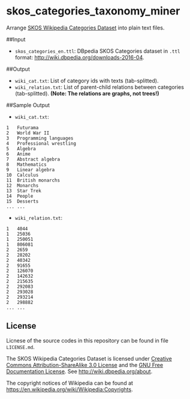 # skos_categories_taxonomy_miner
Arrange [SKOS Wikipedia Categories Dataset](http://wiki.dbpedia.org/services-resources/documentation/datasets#skoscategories) into plain text files.

##Input

* `skos_categories_en.ttl`: DBpedia SKOS Categories dataset in `.ttl` format: http://wiki.dbpedia.org/downloads-2016-04.

##Output

* `wiki_cat.txt`: List of category ids with texts (tab-splitted).
* `wiki_relation.txt`: List of parent-child relations between categories (tab-splitted). **(Note: The relations are graphs, not trees!)**

##Sample Output

* `wiki_cat.txt`:
```
1	Futurama
2	World War II
3	Programming languages
4	Professional wrestling
5	Algebra
6	Anime
7	Abstract algebra
8	Mathematics
9	Linear algebra
10	Calculus
11	British monarchs
12	Monarchs
13	Star Trek
14	People
15	Desserts
...	...
```

* `wiki_relation.txt`:

```
1	4044
1	25036
1	250051
1	806081
2	2659
2	28202
2	40342
2	91655
2	126070
2	142632
2	215635
2	292083
2	293028
2	293214
2	298882
...	...
```

## License

Licnese of the source codes in this repository can be found in file `LICENSE.md`.

The SKOS Wikipedia Categories Dataset is licensed under [Creative Commons Attribution-ShareAlike 3.0 License](https://en.wikipedia.org/wiki/Wikipedia:Text_of_Creative_Commons_Attribution-ShareAlike_3.0_Unported_License) and the [GNU Free Documentation License](https://en.wikipedia.org/wiki/Wikipedia:Text_of_the_GNU_Free_Documentation_License). See http://wiki.dbpedia.org/about.

The copyright notices of Wikipedia can be found at https://en.wikipedia.org/wiki/Wikipedia:Copyrights.
